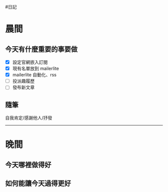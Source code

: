 #日記 
# 晨間

## 今天有什麼重要的事要做
- [x] 設定官網嵌入訂閱
- [x] 現有名單放到 mailerlite
- [x] mailerlite 自動化、rss 
- [ ] 投派趣履歷
- [ ] 發布新文章

## 隨筆
自我肯定/感謝他人/抒發

---

# 晚間

## 今天哪裡做得好

## 如何能讓今天過得更好
